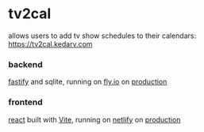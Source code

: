 # tv2cal

allows users to add tv show schedules to their calendars: https://tv2cal.kedarv.com

### backend
[fastify](https://www.fastify.io/) and sqlite, running on [fly.io](https://fly.io/) on [production](https://tv2cal.kedarv.com/)

### frontend
[react](https://reactjs.org/) built with [Vite](https://vitejs.dev/), running on [netlify](https://www.netlify.com/) on [production](https://tv2cal.kedarv.com/)
